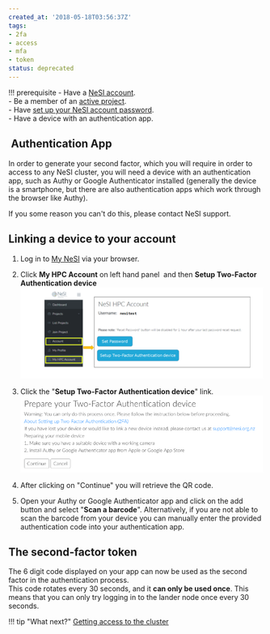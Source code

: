 ```yaml
---
created_at: '2018-05-18T03:56:37Z'
tags:
- 2fa
- access
- mfa
- token
status: deprecated
---
```


!!! prerequisite
    -  Have a [NeSI account](../../Getting_Started/Accounts-Projects_and_Allocations/Creating_a_NeSI_Account_Profile.md).  
    -  Be a member of an [active project](../../Getting_Started/Accounts-Projects_and_Allocations/Creating_a_NeSI_Account_Profile.md).  
    -  Have [set up your NeSI account password](../../Getting_Started/Accessing_the_HPCs/Setting_Up_and_Resetting_Your_Password.md).  
    -  Have a device with an authentication app.

##  Authentication App

In order to generate your second factor, which you will require in order
to access to any NeSI cluster, you will need a device with an
authentication app, such as Authy or Google Authenticator installed
(generally the device is a smartphone, but there are also authentication
apps which work through the browser like Authy).

If you some reason you can't do this, please contact NeSI support.

## Linking a device to your account

1. Log in to [My NeSI](https://my.nesi.org.nz) via your browser.

2. Click **My HPC Account** on left hand panel  and then **Setup
   Two-Factor Authentication device**  
   ![authentication\_factor\_setup.png](../../assets/images/Setting_Up_Two_Factor_Authentication.png)

3. Click the "**Setup Two-Factor Authentication device**" link.  
   ![set\_up\_2fa\_device.png](../../assets/images/Setting_Up_Two_Factor_Authentication_0.png)

4. After clicking on "Continue" you will retrieve the QR code.

5. Open your Authy or Google Authenticator app and click on the add
   button and select "**Scan a barcode**". Alternatively, if you are
   not able to scan the barcode from your device you can manually enter
   the provided authentication code into your authentication app.

## The second-factor token

The 6 digit code displayed on your app can now be used as the second
factor in the authentication process.  
This code rotates every 30 seconds, and it **can only be used once**.
This means that you can only try logging in to the lander node once
every 30 seconds.

!!! tip "What next?"
    [Getting access to the cluster](../../Getting_Started/Accessing_the_HPCs/Choosing_and_Configuring_Software_for_Connecting_to_the_Clusters.md)
